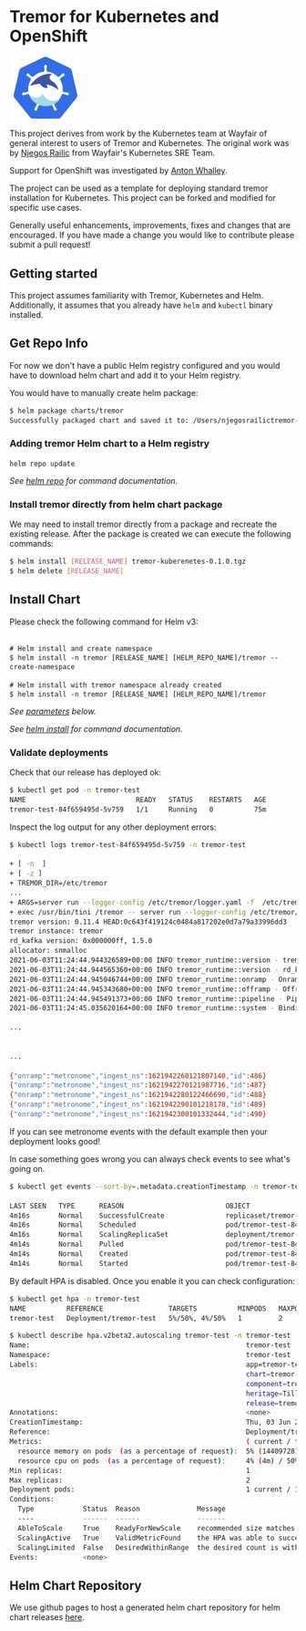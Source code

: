 # Tremor for Kubernetes and OpenShift

<img alt="Tremor for Kubernetes logo" src="tremornetes.png" width="25%" height="25%"/>

This project derives from work by the Kubernetes team at Wayfair of general
interest to users of Tremor and Kubernetes. The original work was by [Njegos Railic](https://github.com/njegosrailic) from Wayfair's Kubernetes SRE Team.

Support for OpenShift was investigated by [Anton Whalley](https://github.com/No9).

The project can be used as a template for deploying standard tremor installation
for Kubernetes. This project can be forked and modified for specific use cases.

Generally useful enhancements, improvements, fixes and changes that are encouraged.
If you have made a change you would like to contribute please submit a pull request!

## Getting started

This project assumes familiarity with Tremor, Kubernetes and Helm. Additionally, it
assumes that you already have `helm` and `kubectl` binary installed.

## Get Repo Info

For now we don't have a public Helm registry configured and you would have to download
helm chart and add it to your Helm registry.

You would have to manually create helm package:

```bash
$ helm package charts/tremor
Successfully packaged chart and saved it to: /Users/njegosrailictremor-k8s-helm/tremor-0.1.0.tgz

```

### Adding tremor Helm chart to a Helm registry

```console
helm repo update
```

_See [helm repo](https://helm.sh/docs/helm/helm_repo/) for command documentation._

### Install tremor directly from helm chart package

We may need to install tremor directly from a package and recreate
the existing release. After the package is created we can execute the 
following commands:

```bash
$ helm install [RELEASE_NAME] tremor-kuberenetes-0.1.0.tgz
$ helm delete [RELEASE_NAME]
```

## Install Chart

Please check the following command for Helm v3:


```console

# Helm install and create namespace
$ helm install -n tremor [RELEASE_NAME] [HELM_REPO_NAME]/tremor --create-namespace

# Helm install with tremor namespace already created
$ helm install -n tremor [RELEASE_NAME] [HELM_REPO_NAME]/tremor

```

_See [parameters](#parameters) below._

_See [helm install](https://helm.sh/docs/helm/helm_install/) for command documentation._

### Validate deployments

Check that our release has deployed ok:

```bash
$ kubectl get pod -n tremor-test
NAME                           READY   STATUS    RESTARTS   AGE
tremor-test-84f659495d-5v759   1/1     Running   0          75m
```

Inspect the log output for any other deployment errors:

```bash
$ kubectl logs tremor-test-84f659495d-5v759 -n tremor-test

+ [ -n  ]
+ [ -z ]
+ TREMOR_DIR=/etc/tremor
...
+ ARGS=server run --logger-config /etc/tremor/logger.yaml -f  /etc/tremor/config/*.yaml /etc/tremor/config/*.trickle
+ exec /usr/bin/tini /tremor -- server run --logger-config /etc/tremor/logger.yaml -f /etc/tremor/config/config.yaml /etc/tremor/config/main.trickle
tremor version: 0.11.4 HEAD:0c643f419124c0484a817202e0d7a79a33996dd3
tremor instance: tremor
rd_kafka version: 0x000000ff, 1.5.0
allocator: snmalloc
2021-06-03T11:24:44.944326589+00:00 INFO tremor_runtime::version - tremor version: 0.11.4 HEAD:0c643f419124c0484a817202e0d7a79a33996dd3
2021-06-03T11:24:44.944565360+00:00 INFO tremor_runtime::version - rd_kafka version: 0x000000ff, 1.5.0
2021-06-03T11:24:44.945046744+00:00 INFO tremor_runtime::onramp - Onramp manager started
2021-06-03T11:24:44.945343680+00:00 INFO tremor_runtime::offramp - Offramp manager started
2021-06-03T11:24:44.945491373+00:00 INFO tremor_runtime::pipeline - Pipeline manager started
2021-06-03T11:24:45.035620164+00:00 INFO tremor_runtime::system - Binding pipeline tremor://localhost/pipeline/system::metrics/system/in

...


...

{"onramp":"metronome","ingest_ns":1621942260121807140,"id":486}
{"onramp":"metronome","ingest_ns":1621942270121987716,"id":487}
{"onramp":"metronome","ingest_ns":1621942280122466690,"id":488}
{"onramp":"metronome","ingest_ns":1621942290101218178,"id":489}
{"onramp":"metronome","ingest_ns":1621942300101332444,"id":490}
```

If you can see metronome events with the default example then your deployment looks good!

In case something goes wrong you can always check events to see what's going on.

```bash
$ kubectl get events --sort-by=.metadata.creationTimestamp -n tremor-test

LAST SEEN   TYPE      REASON                         OBJECT                                MESSAGE
4m16s       Normal    SuccessfulCreate               replicaset/tremor-test-84f659495d     Created pod: tremor-test-84f659495d-5v759
4m16s       Normal    Scheduled                      pod/tremor-test-84f659495d-5v759      Successfully assigned tremor-test/tremor-test-84f659495d-5v759 to gke-44c3ebc6-2nqu
4m16s       Normal    ScalingReplicaSet              deployment/tremor-test                Scaled up replica set tremor-test-84f659495d to 1
4m14s       Normal    Pulled                         pod/tremor-test-84f659495d-5v759      Container image "tremorproject/tremor:0.11.4" already present on machine
4m14s       Normal    Created                        pod/tremor-test-84f659495d-5v759      Created container tremor
4m14s       Normal    Started                        pod/tremor-test-84f659495d-5v759      Started container tremor
```

By default HPA is disabled. Once you enable it you can check configuration:

```bash
$ kubectl get hpa -n tremor-test
NAME          REFERENCE                TARGETS          MINPODS   MAXPODS   REPLICAS   AGE
tremor-test   Deployment/tremor-test   5%/50%, 4%/50%   1         2         1          3h6m
```

```bash
$ kubectl describe hpa.v2beta2.autoscaling tremor-test -n tremor-test
Name:                                                     tremor-test
Namespace:                                                tremor-test
Labels:                                                   app=tremor-test
                                                          chart=tremor-0.1.0-rc.5.b4b8b7851
                                                          component=tremor
                                                          heritage=Tiller
                                                          release=tremor-test
Annotations:                                              <none>
CreationTimestamp:                                        Thu, 03 Jun 2021 11:46:08 +0200
Reference:                                                Deployment/tremor-test
Metrics:                                                  ( current / target )
  resource memory on pods  (as a percentage of request):  5% (14409728) / 50%
  resource cpu on pods  (as a percentage of request):     4% (4m) / 50%
Min replicas:                                             1
Max replicas:                                             2
Deployment pods:                                          1 current / 1 desired
Conditions:
  Type            Status  Reason              Message
  ----            ------  ------              -------
  AbleToScale     True    ReadyForNewScale    recommended size matches current size
  ScalingActive   True    ValidMetricFound    the HPA was able to successfully calculate a replica count from memory resource utilization (percentage of request)
  ScalingLimited  False   DesiredWithinRange  the desired count is within the acceptable range
Events:           <none>

```

## Helm Chart Repository

We use github pages to host a generated helm chart repository for helm chart releases [here](https://tremor-rs.github.io/tremor-k8s-helm/).

